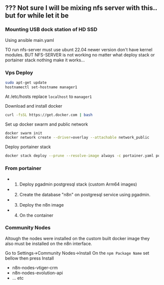## ??? Not sure I will be mixing nfs server with this.. but for while let it be
### Mounting USB dock station of HD SSD

Using ansible main.yaml



TO run nfs-server must use ubunt 22.04 newer version don't have kernel modules. 
BUT NFS-SERVER is not working no matter what deploy stack or portainer stack nothing make it works...


### Vps Deploy

```bash
sudo apt-get update
hostnamectl set-hostname manager1
```
At /etc/hosts replace `localhost` to `manager1`

Download and install docker

```bash
curl -fsSL https://get.docker.com | bash
```
Set up docker swarm and public network

```bash
docker swarm init
docker network create --driver=overlay --attachable network_public
```

Deploy portainer stack

```bash
docker stack deploy --prune --resolve-image always -c portainer.yaml portainer
```


### From portainer

- 1. Deploy pgadmin postgresql stack (custom Arm64 images)
- 2. Create the database "n8n" on postgresql service using pgadmin.
- 3. Deploy the n8n image
- 4. On the container 


### Community Nodes

Altough the nodes were installed on the custom built docker image they also must be installed on the n8n interface.

Go to Settings->Community Nodes->Install
On the `npm Package Name` set bellow then press Install

- n8n-nodes-vtiger-crm 
- n8n-nodes-evolution-api 
- ... etc 